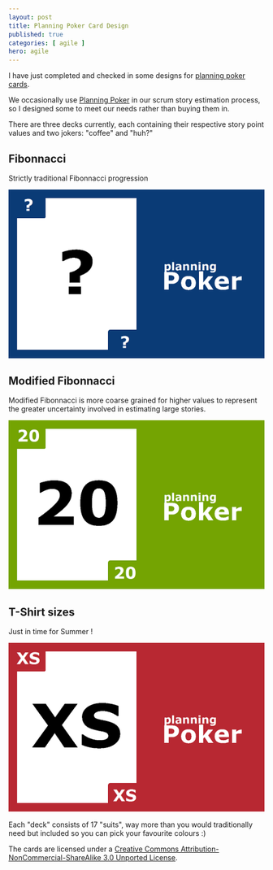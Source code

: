 ```yaml
---
layout: post
title: Planning Poker Card Design
published: true
categories: [ agile ]
hero: agile
---
```


I have just completed and checked in some designs for 
[planning poker cards](https://github.com/deejaygraham/PlanningPoker/).

We occasionally use [Planning Poker](https://en.wikipedia.org/wiki/Planning_poker) 
in our scrum story estimation process, so I designed some to meet our needs 
rather than buying them in.

There are three decks currently, each containing their respective story point 
values and two jokers: "coffee" and "huh?"


## Fibonnacci

Strictly traditional Fibonnacci progression

![fibonnacci card](/img/posts/planning-poker-cards/poker-card-fibonnacci-question.png "Fibonnacci")


## Modified Fibonnacci

Modified Fibonnacci is more coarse grained for higher values to represent 
the greater uncertainty involved in estimating large stories.

![modified fibonnacci](/img/posts/planning-poker-cards/poker-card-modified-fibonnacci-20.png "Modified Fibonnacci")


## T-Shirt sizes

Just in time for Summer !

![t-shirt sizes](/img/posts/planning-poker-cards/poker-card-tshirt-xs.png "T-Shirts")

Each "deck" consists of 17 "suits", way more than you would traditionally 
need but included so you can pick your favourite colours :) 

The cards are licensed under a [Creative Commons Attribution-NonCommercial-ShareAlike 3.0 Unported License](http://creativecommons.org/licenses/by-nc-sa/3.0/).
